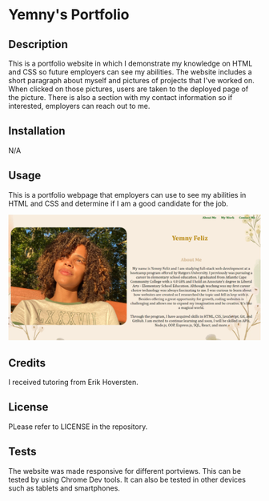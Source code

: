 # Yemny's Portfolio

## Description

This is a portfolio website in which I demonstrate my knowledge on HTML and CSS so future employers can see my abilities. The website includes a short paragraph about myself and pictures of projects that I've worked on. When clicked on those pictures, users are taken to the deployed page of the picture. There is also a section with my contact information so if interested, employers can reach out to me.



## Installation

N/A

## Usage

This is a portfolio webpage that employers can use to see my abilities in HTML and CSS and determine if I am a good candidate for the job.

![picture-of-portfolio-website](./assets/YemnysPortfolioPic.png)


## Credits

I received tutoring from Erik Hoversten.


## License

PLease refer to LICENSE in the repository.


## Tests

The website was made responsive for different portviews. This can be tested by using Chrome Dev tools. It can also be tested in other devices such as tablets and smartphones.